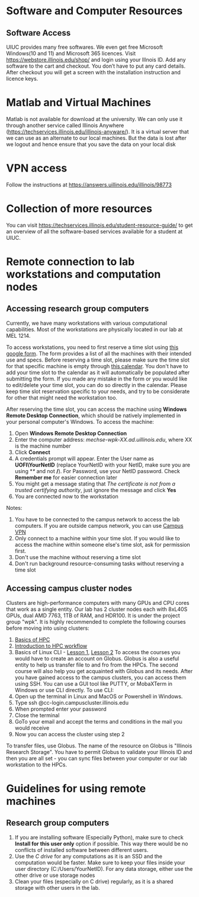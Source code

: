 # Software and Computer Resources

## Software Access
UIUC provides many free softwares. We even get free Microsoft Windows(10 and 11) and Microsoft 365 licences. Visit https://webstore.illinois.edu/shop/ and login using your Illnois ID. Add any software to the cart and checkout. You don’t have to put any card details. After checkout you will get a screen with the installation instruction and licence keys.

# Matlab and Virtual Machines
Matlab is not available for download at the university. We can only use it through another service called Illinois Anywhere (https://techservices.illinois.edu/illinois-anyware/). It is a virtual server that we can use as an alternate to our local machines. But the data is lost after we logout and hence ensure that you save the data on your local disk

# VPN access
Follow the instructions at https://answers.uillinois.edu/illinois/98773

# Collection of more resources
You can visit https://techservices.illinois.edu/student-resource-guide/ to get an overview of all the software-based services available for a student at UIUC.

# Remote connection to lab workstations and computation nodes

## Accessing research group computers
Currently, we have many workstations with various computational capabilities. Most of the workstations are physically located in our lab at MEL 1214.

To access workstations, you need to first reserve a time slot using [this google form](https://docs.google.com/forms/d/e/1FAIpQLSdlS5YfXGFcA1PmO1cRzOvmQpiYS5Gd-IQXK2Z6SlDuIxqSPw/viewform). The form provides a list of all the machines with their intended use and specs. Before reserving a time slot, please make sure the time slot for that specific machine is empty through [this calendar](https://calendar.google.com/calendar/u/1?cid=Y19lOTk3MjI5OGQ3YjUxYmZmMzkwNjE3OGZjNDg4YmUxYjgwZWZlYzJkMWQ1MDQxMGRlNTJkMjcyNmU3MzZhNDBmQGdyb3VwLmNhbGVuZGFyLmdvb2dsZS5jb20). You don't have to add your time slot to the calendar as it will automatically be populated after submitting the form. If you made any mistake in the form or you would like to edit/delete your time slot, you can do so directly in the calendar. Please keep time slot reservation specific to your needs, and try to be considerate for other that might need the workstation too.

After reserving the time slot, you can access the machine using **Windows Remote Desktop Connection**, which should be natively implemented in your personal computer's Windows. To access the machine:
1. Open **Windows Remote Desktop Connection**
2. Enter the computer address: *mechse-wpk-XX.ad.uillinois.edu*, where XX is the machine number
3. Click **Connect**
4. A credentials prompt will appear. Enter the User name as **UOFI\YourNetID** (replace YourNetID with your NetID, make sure you are using **\** and not **/**). For Password, use your NetID password. Check **Remember me** for easier connection later
5. You might get a message stating that *The certificate is not from a trusted certifying authority*, just ignore the message and click **Yes**
6. You are connected now to the workstation

Notes:
1. You have to be connected to the campus network to access the lab computers. If you are outside campus network, you can use [Campus VPN](https://github.com/wpklab/KingLabWiki/blob/main/software.md#vpn-access)
2. Only connect to a machine within your time slot. If you would like to access the machine within someone else's time slot, ask for permission first.
3. Don't use the machine without reserving a time slot
4. Don't run background resource-consuming tasks without reserving a time slot

## Accessing campus cluster nodes
Clusters are high-performance computers with many GPUs and CPU cores that work as a single entity. Our lab has 2 cluster nodes each with 8xL40S GPUs, dual AMD 7763, 1TB of RAM, and HDR100. It is under the project group "wpk". It is highly recommended to complete the following courses before moving into using clusters:
1. [Basics of HPC](https://www.hpc-training.org/moodle/course/view.php?id=39)
2. [Introduction to HPC workflow](https://www.hpc-training.org/moodle/course/view.php?id=71)
3. Basics of Linux CLI - [Lesson 1](https://www.linfo.org/command_line_lesson_1.html), [Lesson 2](https://www.linfo.org/command_line_lesson_2.html)
To access the courses you would have to create an account on Globus. Globus is also a useful entity to help us transfer file to and fro from the HPCs. The second course will also help you get acquainted with Globus and its needs.
After you have gained access to the campus clusters, you can access them using SSH. You can use a GUI tool like PUTTY, or MobaXTerm in Windows or use CLI directly. To use CLI:
1. Open up the terminal in Linux and MacOS or Powershell in Windows.
2. Type ssh <netid>@cc-login.campuscluster.illinois.edu
3. When prompted enter your password
4. Close the terminal
5. GoTo your email and accept the terms and conditions in the mail you would receive
6. Now you can access the cluster using step 2

To transfer files, use Globus. The name of the resource on Globus is "Illinois Research Storage". You have to permit Globus to validate your Illinois ID and then you are all set - you can sync files between your computer or our lab workstation to the HPCs.

# Guidelines for using remote machines
## Research group computers
1. If you are installing software (Especially Python), make sure to check **Install for this user only** option if possible. This way there would be no conflicts of installed software between different users.
2. Use the *C drive* for any computations as it is an SSD and the computation would be faster. Make sure to keep your files inside your user directory (C:/Users/YourNetID). For any data storage, either use the other drive or use storage nodes
3. Clean your files (especially on C drive) regularly, as it is a shared storage with other users in the lab.

